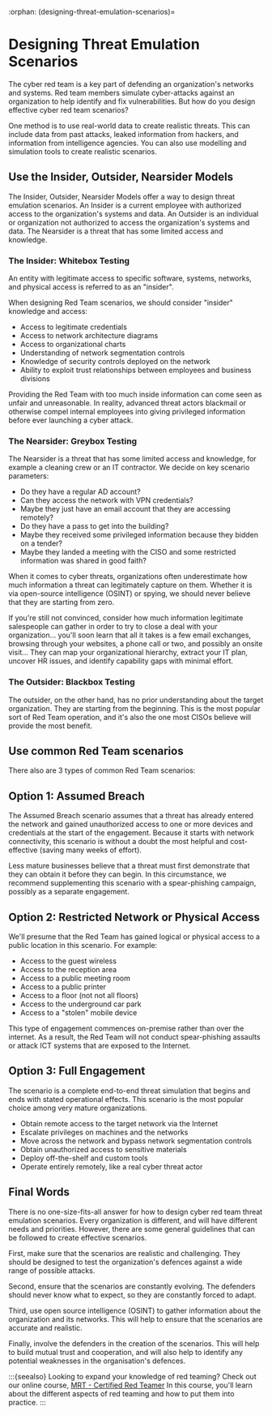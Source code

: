 :orphan:
(designing-threat-emulation-scenarios)=

# Designing Threat Emulation Scenarios

The cyber red team is a key part of defending an organization's networks and systems. Red team members simulate cyber-attacks against an organization to help identify and fix vulnerabilities. But how do you design effective cyber red team scenarios?

One method is to use real-world data to create realistic threats. This can include data from past attacks, leaked information from hackers, and information from intelligence agencies. You can also use modelling and simulation tools to create realistic scenarios.

## Use the Insider, Outsider, Nearsider Models

The Insider, Outsider, Nearsider Models offer a way to design threat emulation scenarios. An Insider is a current employee with authorized access to the organization's systems and data. An Outsider is an individual or organization not authorized to access the organization's systems and data. The Nearsider is a threat that has some limited access and knowledge.

### The Insider: Whitebox Testing

An entity with legitimate access to specific software, systems, networks, and physical access is referred to as an "insider".

When designing Red Team scenarios, we should consider "insider" knowledge and access:

- Access to legitimate credentials
- Access to network architecture diagrams
- Access to organizational charts
- Understanding of network segmentation controls
- Knowledge of security controls deployed on the network
- Ability to exploit trust relationships between employees and business divisions

Providing the Red Team with too much inside information can come seen as unfair and unreasonable. In reality, advanced threat actors blackmail or otherwise compel internal employees into giving privileged information before ever launching a cyber attack.

### The Nearsider: Greybox Testing

The Nearsider is a threat that has some limited access and knowledge, for example a cleaning crew or an IT contractor. We decide on key scenario parameters:

- Do they have a regular AD account?
- Can they access the network with VPN credentials?
- Maybe they just have an email account that they are accessing remotely?
- Do they have a pass to get into the building?
- Maybe they received some privileged information because they bidden on a tender?
- Maybe they landed a meeting with the CISO and some restricted information was shared in good faith?

When it comes to cyber threats, organizations often underestimate how much information a threat can legitimately capture on them. Whether it is via open-source intelligence (OSINT) or spying, we should never believe that they are starting from zero.

If you're still not convinced, consider how much information legitimate salespeople can gather in order to try to close a deal with your organization... you'll soon learn that all it takes is a few email exchanges, browsing through your websites, a phone call or two, and possibly an onsite visit... They can map your organizational hierarchy, extract your IT plan, uncover HR issues, and identify capability gaps with minimal effort.

### The Outsider: Blackbox Testing

The outsider, on the other hand, has no prior understanding about the target organization. They are starting from the beginning. This is the most popular sort of Red Team operation, and it's also the one most CISOs believe will provide the most benefit.

## Use common Red Team scenarios

There also are 3 types of common Red Team scenarios:

## Option 1: Assumed Breach

The Assumed Breach scenario assumes that a threat has already entered the network and gained unauthorized access to one or more devices and credentials at the start of the engagement. Because it starts with network connectivity, this scenario is without a doubt the most helpful and cost-effective (saving many weeks of effort).

Less mature businesses believe that a threat must first demonstrate that they can obtain it before they can begin. In this circumstance, we recommend supplementing this scenario with a spear-phishing campaign, possibly as a separate engagement.

## Option 2: Restricted Network or Physical Access

We'll presume that the Red Team has gained logical or physical access to a public location in this scenario. For example:

- Access to the guest wireless
- Access to the reception area
- Access to a public meeting room
- Access to a public printer
- Access to a floor (not not all floors)
- Access to the underground car park
- Access to a "stolen" mobile device

This type of engagement commences on-premise rather than over the internet. As a result, the Red Team will not conduct spear-phishing assaults or attack ICT systems that are exposed to the Internet.

## Option 3: Full Engagement

The scenario is a complete end-to-end threat simulation that begins and ends with stated operational effects. This scenario is the most popular choice among very mature organizations.

- Obtain remote access to the target network via the Internet
- Escalate privileges on machines and the networks
- Move across the network and bypass network segmentation controls
- Obtain unauthorized access to sensitive materials
- Deploy off-the-shelf and custom tools
- Operate entirely remotely, like a real cyber threat actor

## Final Words

There is no one-size-fits-all answer for how to design cyber red team threat emulation scenarios. Every organization is different, and will have different needs and priorities. However, there are some general guidelines that can be followed to create effective scenarios.

First, make sure that the scenarios are realistic and challenging. They should be designed to test the organization's defences against a wide range of possible attacks.

Second, ensure that the scenarios are constantly evolving. The defenders should never know what to expect, so they are constantly forced to adapt.

Third, use open source intelligence (OSINT) to gather information about the organization and its networks. This will help to ensure that the scenarios are accurate and realistic.

Finally, involve the defenders in the creation of the scenarios. This will help to build mutual trust and cooperation, and will also help to identify any potential weaknesses in the organisation's defences.

:::{seealso}
Looking to expand your knowledge of red teaming? Check out our online course, [MRT - Certified Red Teamer](https://www.mosse-institute.com/certifications/mrt-certified-red-teamer.html) In this course, you'll learn about the different aspects of red teaming and how to put them into practice.
:::
